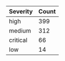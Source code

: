 | Severity | Count |
|----------|-------|
| high | 399 |
| medium | 312 |
| critical | 66 |
| low | 14 |
